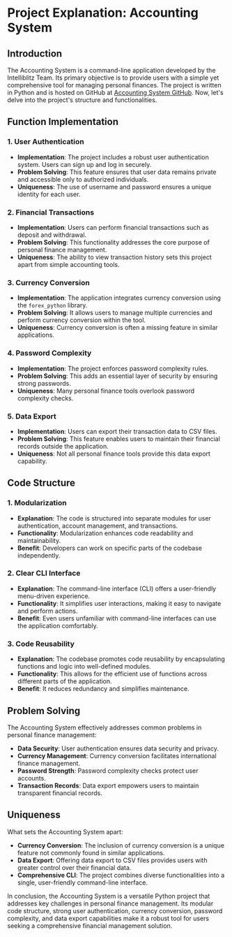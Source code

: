 # Project Explanation: Accounting System

## Introduction

The Accounting System is a command-line application developed by the Intelliblitz Team. Its primary objective is to provide users with a simple yet comprehensive tool for managing personal finances. The project is written in Python and is hosted on GitHub at [Accounting System GitHub](https://github.com/Ishanoshada/Accounting-System). Now, let's delve into the project's structure and functionalities.

## Function Implementation

### 1. User Authentication

- **Implementation**: The project includes a robust user authentication system. Users can sign up and log in securely.
- **Problem Solving**: This feature ensures that user data remains private and accessible only to authorized individuals.
- **Uniqueness**: The use of username and password ensures a unique identity for each user.

### 2. Financial Transactions

- **Implementation**: Users can perform financial transactions such as deposit and withdrawal.
- **Problem Solving**: This functionality addresses the core purpose of personal finance management.
- **Uniqueness**: The ability to view transaction history sets this project apart from simple accounting tools.

### 3. Currency Conversion

- **Implementation**: The application integrates currency conversion using the `forex_python` library.
- **Problem Solving**: It allows users to manage multiple currencies and perform currency conversion within the tool.
- **Uniqueness**: Currency conversion is often a missing feature in similar applications.

### 4. Password Complexity

- **Implementation**: The project enforces password complexity rules.
- **Problem Solving**: This adds an essential layer of security by ensuring strong passwords.
- **Uniqueness**: Many personal finance tools overlook password complexity checks.

### 5. Data Export

- **Implementation**: Users can export their transaction data to CSV files.
- **Problem Solving**: This feature enables users to maintain their financial records outside the application.
- **Uniqueness**: Not all personal finance tools provide this data export capability.

## Code Structure

### 1. Modularization

- **Explanation**: The code is structured into separate modules for user authentication, account management, and transactions.
- **Functionality**: Modularization enhances code readability and maintainability.
- **Benefit**: Developers can work on specific parts of the codebase independently.

### 2. Clear CLI Interface

- **Explanation**: The command-line interface (CLI) offers a user-friendly menu-driven experience.
- **Functionality**: It simplifies user interactions, making it easy to navigate and perform actions.
- **Benefit**: Even users unfamiliar with command-line interfaces can use the application comfortably.

### 3. Code Reusability

- **Explanation**: The codebase promotes code reusability by encapsulating functions and logic into well-defined modules.
- **Functionality**: This allows for the efficient use of functions across different parts of the application.
- **Benefit**: It reduces redundancy and simplifies maintenance.

## Problem Solving

The Accounting System effectively addresses common problems in personal finance management:

- **Data Security**: User authentication ensures data security and privacy.
- **Currency Management**: Currency conversion facilitates international finance management.
- **Password Strength**: Password complexity checks protect user accounts.
- **Transaction Records**: Data export empowers users to maintain transparent financial records.

## Uniqueness

What sets the Accounting System apart:

- **Currency Conversion**: The inclusion of currency conversion is a unique feature not commonly found in similar applications.
- **Data Export**: Offering data export to CSV files provides users with greater control over their financial data.
- **Comprehensive CLI**: The project combines diverse functionalities into a single, user-friendly command-line interface.

In conclusion, the Accounting System is a versatile Python project that addresses key challenges in personal finance management. Its modular code structure, strong user authentication, currency conversion, password complexity, and data export capabilities make it a robust tool for users seeking a comprehensive financial management solution.

